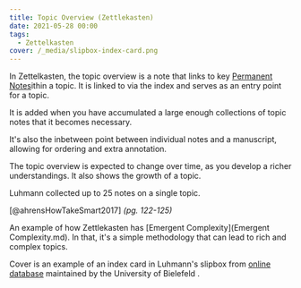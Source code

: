 ```yaml
---
title: Topic Overview (Zettlekasten)
date: 2021-05-28 00:00
tags:
  - Zettelkasten
cover: /_media/slipbox-index-card.png
---
```


In Zettelkasten, the topic overview is a note that links to key [Permanent Notes](permanent/permanent-notes.md)ithin a topic. It is linked to via the index and serves as an entry point for a topic.

It is added when you have accumulated a large enough collections of topic notes that it becomes necessary. 

It's also the inbetween point between individual notes and a manuscript, allowing for ordering and extra annotation.

The topic overview is expected to change over time, as you develop a richer understandings. It also shows the growth of a topic. 

Luhmann collected up to 25 notes on a single topic.

[@ahrensHowTakeSmart2017] *(pg. 122-125)*

An example of how Zettlekasten has [Emergent Complexity](Emergent Complexity.md). In that, it's a simple methodology that can lead to rich and complex topics.

Cover is an example of an index card in Luhmann's slipbox from [online database](http://ds.ub.uni-bielefeld.de/viewer/search/-/MD_AUTHOR_UNTOKENIZED:"Luhmann,U005C+Niklas"/1/-/-/) maintained by the University of Bielefeld .